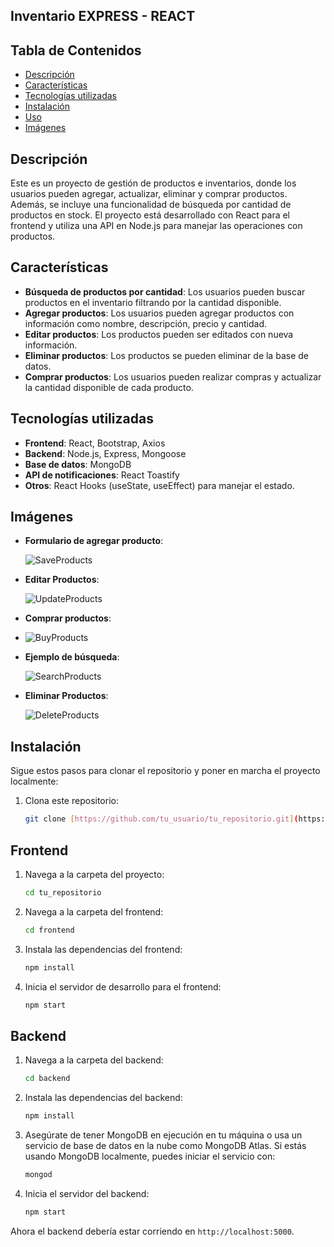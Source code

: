 ## Inventario EXPRESS - REACT

## Tabla de Contenidos

- [Descripción](#descripción)
- [Características](#características)
- [Tecnologías utilizadas](#tecnologías-utilizadas)
- [Instalación](#instalación)
- [Uso](#uso)
- [Imágenes](#imágenes)

## Descripción

Este es un proyecto de gestión de productos e inventarios, donde los usuarios pueden agregar, actualizar, eliminar y comprar productos. Además, se incluye una funcionalidad de búsqueda por cantidad de productos en stock. El proyecto está desarrollado con React para el frontend y utiliza una API en Node.js para manejar las operaciones con productos.

## Características

-   **Búsqueda de productos por cantidad**: Los usuarios pueden buscar productos en el inventario filtrando por la cantidad disponible.
-   **Agregar productos**: Los usuarios pueden agregar productos con información como nombre, descripción, precio y cantidad.
-   **Editar productos**: Los productos pueden ser editados con nueva información.
-   **Eliminar productos**: Los productos se pueden eliminar de la base de datos.
-   **Comprar productos**: Los usuarios pueden realizar compras y actualizar la cantidad disponible de cada producto.

## Tecnologías utilizadas

* **Frontend**: React, Bootstrap, Axios
* **Backend**: Node.js, Express, Mongoose
* **Base de datos**: MongoDB
* **API de notificaciones**: React Toastify
* **Otros**: React Hooks (useState, useEffect) para manejar el estado.


## Imágenes


* **Formulario de agregar producto**:

    ![SaveProducts](https://github.com/user-attachments/assets/c342c18f-fef9-4b73-b823-ef78b8c10556)


* **Editar Productos**:

   ![UpdateProducts](https://github.com/user-attachments/assets/0ce6111d-7d51-49f3-99d6-473f5df430c5)

* **Comprar productos**:
* 
  ![BuyProducts](https://github.com/user-attachments/assets/90844154-19e5-4c94-aaff-21c37d331770)

* **Ejemplo de búsqueda**:

    ![SearchProducts](https://github.com/user-attachments/assets/69bdf4b9-f2b5-463f-bde2-b7ad6c48fbe2)

* **Eliminar Productos**:
  
    ![DeleteProducts](https://github.com/user-attachments/assets/4ff7f4c9-5c87-4683-8cf2-9d3f3d0f122b)


## Instalación

Sigue estos pasos para clonar el repositorio y poner en marcha el proyecto localmente:

1.  Clona este repositorio:

    ```bash
    git clone [https://github.com/tu_usuario/tu_repositorio.git](https://github.com/tu_usuario/tu_repositorio.git)
    ```

## Frontend

1.  Navega a la carpeta del proyecto:

    ```bash
    cd tu_repositorio
    ```

2.  Navega a la carpeta del frontend:

    ```bash
    cd frontend
    ```

3.  Instala las dependencias del frontend:

    ```bash
    npm install
    ```

4.  Inicia el servidor de desarrollo para el frontend:

    ```bash
    npm start
    ```

## Backend

1.  Navega a la carpeta del backend:

    ```bash
    cd backend
    ```

2.  Instala las dependencias del backend:

    ```bash
    npm install
    ```

3.  Asegúrate de tener MongoDB en ejecución en tu máquina o usa un servicio de base de datos en la nube como MongoDB Atlas. Si estás usando MongoDB localmente, puedes iniciar el servicio con:

    ```bash
    mongod
    ```

4.  Inicia el servidor del backend:

    ```bash
    npm start
    ```

Ahora el backend debería estar corriendo en `http://localhost:5000`.




